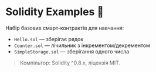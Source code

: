 # Solidity Examples 📜

Набір базових смарт-контрактів для навчання:
- `Hello.sol` — зберігає рядок
- `Counter.sol` — лічильник з інкрементом/декрементом
- `SimpleStorage.sol` — зберігання одного числа

> Компільтор: Solidity ^0.8.x, ліцензія MIT.
